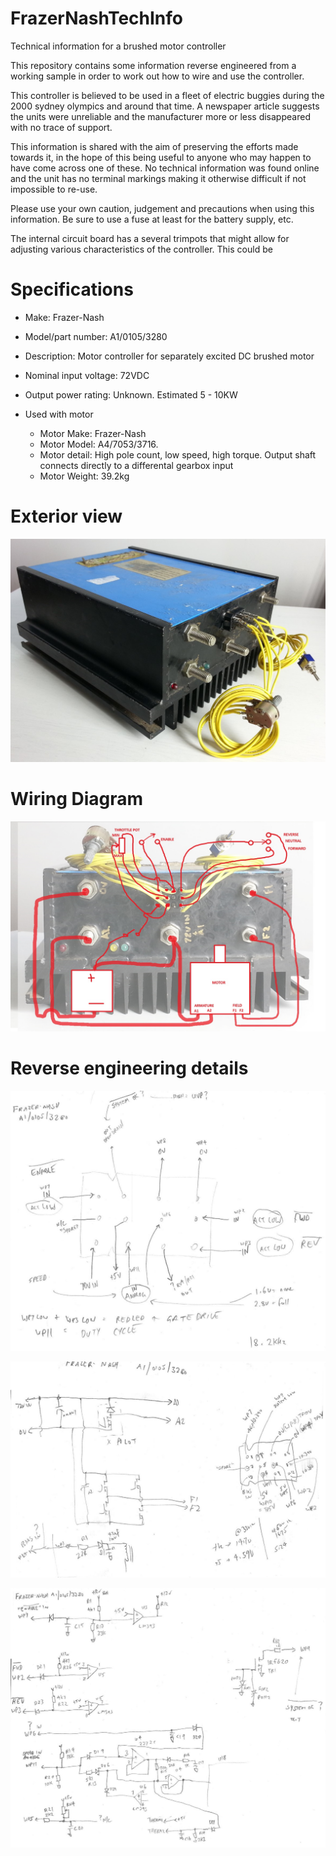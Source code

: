 # FrazerNashTechInfo
Technical information for a brushed motor controller

This repository contains some information reverse engineered from a working sample in order to work out how to wire and use the controller.

This controller is believed to be used in a fleet of electric buggies during the 2000 sydney olympics and around that time. A newspaper article suggests the units were unreliable and the manufacturer more or less disappeared with no trace of support.

This information is shared with the aim of preserving the efforts made towards it, in the hope of this being useful to anyone who may happen to have come across one of these. No technical information was found online and the unit has no terminal markings making it otherwise difficult if not impossible to re-use.

Please use your own caution, judgement and precautions when using this information. Be sure to use a fuse at least for the battery supply, etc.

The internal circuit board has a several trimpots that might allow for adjusting various characteristics of the controller. This could be 

# Specifications
- Make: Frazer-Nash
- Model/part number: A1/0105/3280

- Description: Motor controller for separately excited DC brushed motor
- Nominal input voltage: 72VDC
- Output power rating: Unknown. Estimated 5 - 10KW
- Used with motor
  - Motor Make: Frazer-Nash
  - Motor Model: A4/7053/3716.
  - Motor detail: High pole count, low speed, high torque. Output shaft connects directly to a differental gearbox input
  - Motor Weight: 39.2kg

# Exterior view

![](./images/photo.jpg)

# Wiring Diagram

![](./images/wiring%20diagram.jpg)

# Reverse engineering details

![](./images/connector%20pinout.jpg)

![](./images/schematic%20-%20main%20power%20path.jpg)

![](./images/schematic%20-%20signals.jpg)

